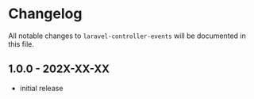 # Changelog

All notable changes to `laravel-controller-events` will be documented in this file.

## 1.0.0 - 202X-XX-XX

- initial release
